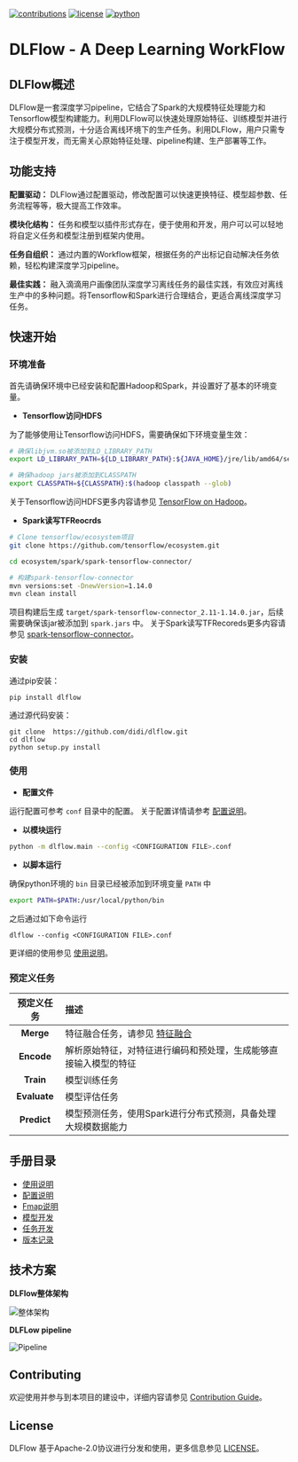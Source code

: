 
[![contributions](https://img.shields.io/badge/contributions-welcome-brightgreen.svg)](CONTRIBUTING.md)
[![license](https://img.shields.io/badge/license-Apache%202.0-blue.svg)](LICENSE)
[![python](https://img.shields.io/badge/python-%3E%3D3.6-blue.svg)]()


# DLFlow - A Deep Learning WorkFlow


## DLFlow概述
DLFlow是一套深度学习pipeline，它结合了Spark的大规模特征处理能力和Tensorflow模型构建能力。利用DLFlow可以快速处理原始特征、训练模型并进行大规模分布式预测，十分适合离线环境下的生产任务。利用DLFlow，用户只需专注于模型开发，而无需关心原始特征处理、pipeline构建、生产部署等工作。


## 功能支持
**配置驱动：** DLFlow通过配置驱动，修改配置可以快速更换特征、模型超参数、任务流程等等，极大提高工作效率。

**模块化结构：** 任务和模型以插件形式存在，便于使用和开发，用户可以可以轻地将自定义任务和模型注册到框架内使用。

**任务自组织：** 通过内置的Workflow框架，根据任务的产出标记自动解决任务依赖，轻松构建深度学习pipeline。

**最佳实践：** 融入滴滴用户画像团队深度学习离线任务的最佳实践，有效应对离线生产中的多种问题。将Tensorflow和Spark进行合理结合，更适合离线深度学习任务。

## 快速开始

### 环境准备
首先请确保环境中已经安装和配置Hadoop和Spark，并设置好了基本的环境变量。

- **Tensorflow访问HDFS**

为了能够使用让Tensorflow访问HDFS，需要确保如下环境变量生效：
```bash
# 确保libjvm.so被添加到LD_LIBRARY_PATH
export LD_LIBRARY_PATH=${LD_LIBRARY_PATH}:${JAVA_HOME}/jre/lib/amd64/server

# 确保hadoop jars被添加到CLASSPATH
export CLASSPATH=${CLASSPATH}:$(hadoop classpath --glob)
```
关于Tensorflow访问HDFS更多内容请参见 [TensorFlow on Hadoop](https://github.com/tensorflow/examples/blob/master/community/en/docs/deploy/hadoop.md)。

- **Spark读写TFReocrds**
```bash
# Clone tensorflow/ecosystem项目
git clone https://github.com/tensorflow/ecosystem.git

cd ecosystem/spark/spark-tensorflow-connector/

# 构建spark-tensorflow-connector
mvn versions:set -DnewVersion=1.14.0
mvn clean install
```
项目构建后生成 `target/spark-tensorflow-connector_2.11-1.14.0.jar`，后续需要确保该jar被添加到 
`spark.jars` 中。
关于Spark读写TFRecoreds更多内容请参见 [spark-tensorflow-connector](https://github.com/tensorflow/ecosystem/tree/master/spark/spark-tensorflow-connector)。



### 安装

通过pip安装：
```
pip install dlflow
```

通过源代码安装：
```
git clone  https://github.com/didi/dlflow.git
cd dlflow
python setup.py install
```

### 使用
- **配置文件**

运行配置可参考 `conf` 目录中的配置。
关于配置详情请参考 [配置说明](docs/tutorials/zh/CONFIGURATION.md)。

- **以模块运行**

```bash
python -m dlflow.main --config <CONFIGURATION FILE>.conf
```

- **以脚本运行**

确保python环境的 `bin` 目录已经被添加到环境变量 `PATH` 中
```bash
export PATH=$PATH:/usr/local/python/bin
```
之后通过如下命令运行
```
dlflow --config <CONFIGURATION FILE>.conf
```

更详细的使用参见 [使用说明](docs/tutorials/zh/USAGE.md)。

### 预定义任务
| 预定义任务 | 描述 |
| :---: | :--- |
| **Merge** | 特征融合任务，请参见 [特征融合](dmflow/README.md) |
| **Encode** | 解析原始特征，对特征进行编码和预处理，生成能够直接输入模型的特征 |
| **Train** | 模型训练任务 |
| **Evaluate** | 模型评估任务 |
| **Predict** | 模型预测任务，使用Spark进行分布式预测，具备处理大规模数据能力 |


## 手册目录
- [使用说明](docs/tutorials/zh/USAGE.md)
- [配置说明](docs/tutorials/zh/CONFIGURATION.md)
- [Fmap说明](docs/tutorials/zh/FMAP.md)
- [模型开发](docs/tutorials/zh/MODEL_DEV.md)
- [任务开发](docs/tutorials/zh/TASK_DEV.md)
- [版本记录](docs/tutorials/zh/RELEASE_NOTES.md)


## 技术方案
**DLFlow整体架构**

![整体架构](https://gitee.com/wubalabadubdub/dlflow/raw/master/architecture.png)

**DLFLow pipeline**

![Pipeline](https://gitee.com/wubalabadubdub/dlflow/raw/master/pipeline.png)


## Contributing
欢迎使用并参与到本项目的建设中，详细内容请参见 [Contribution Guide](CONTRIBUTING.md)。


## License
DLFlow 基于Apache-2.0协议进行分发和使用，更多信息参见 [LICENSE](LICENSE)。


